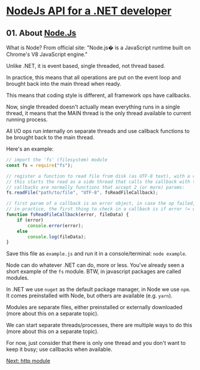 # [NodeJs API for a .NET developer](../README.md)

## 01. About [Node.Js](https://nodejs.org/dist/latest-v12.x/docs/api/)

What is Node? From official site: "Node.js� is a JavaScript runtime built on Chrome's V8 JavaScript engine."

Unlike .NET, it is event based, single threaded, not thread based.

In practice, this means that all operations are put on the event loop and brought back into the main thread when ready.

This means that coding style is different, all framework ops have callbacks.

Now, single threaded doesn't actually mean everything runs in a single thread, it means that the MAIN thread is the only thread available to current running process.

All I/O ops run internally on separate threads and use callback functions to be brought back to the main thread.

Here's an example:

```javascript
// import the 'fs' (filesystem) module
const fs = require("fs");

// register a function to read file from disk (as UTF-8 text), with a callback when op is completed
// this starts the read as a side thread that calls the callback with the results
// callbacks are normally functions that accept 2 (or more) params:
fs.readFile("path/to/file", "UTF-8", fsReadFileCallback);

// first param of a callback is an error object, in case the op failed, the 2+ param are the result/success of the op
// in practice, the first thing to check in a callback is if error != undefined, if so op failed
function fsReadFileCallback(error, fileData) {
    if (error)
        console.error(error);
    else
        console.log(fileData);
}
```

Save this file as `example.js` and run it in a console/terminal: `node example`.

Node can do whatever .NET can do, more or less. You've already seen a short example of the `fs` module. BTW, in javascript packages are called modules.

In .NET we use `nuget` as the default package manager, in Node we use `npm`. It comes preinstalled with Node, but others are available (e.g. `yarn`).

Modules are separate files, either preinstalled or externally downloaded (more about this on a separate topic).

We can start separate threads/processes, there are multiple ways to do this (more about this on a separate topic).

For now, just consider that there is only one thread and you don't want to keep it busy; use callbacks when available.

[Next: http module](02-http.md)
